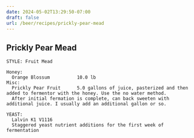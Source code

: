 ```yaml
---
date: 2024-05-02T13:29:50-07:00
draft: false
url: /beer/recipes/prickly-pear-mead
---
```

## Prickly Pear Mead ##
    STYLE: Fruit Mead
    
    Honey:
      Orange Blossum          10.0 lb
    Misc:
      Prickly Pear Fruit      5.0 gallons of juice, pasterized and then added to fermentor with the honey. Use the no water method.
      After initial fermation is complete, can back sweeten with additional juice. I usually add an additional gallon or so.

    YEAST:
      Lalvin K1 V1116
      Staggered yeast nutrient additions for the first week of fermentation